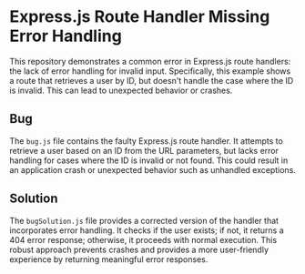 # Express.js Route Handler Missing Error Handling

This repository demonstrates a common error in Express.js route handlers: the lack of error handling for invalid input.  Specifically, this example shows a route that retrieves a user by ID, but doesn't handle the case where the ID is invalid.  This can lead to unexpected behavior or crashes.

## Bug

The `bug.js` file contains the faulty Express.js route handler.  It attempts to retrieve a user based on an ID from the URL parameters, but lacks error handling for cases where the ID is invalid or not found.  This could result in an application crash or unexpected behavior such as unhandled exceptions.

## Solution

The `bugSolution.js` file provides a corrected version of the handler that incorporates error handling. It checks if the user exists; if not, it returns a 404 error response; otherwise, it proceeds with normal execution.   This robust approach prevents crashes and provides a more user-friendly experience by returning meaningful error responses.
